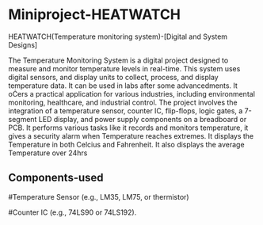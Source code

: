 # Miniproject-HEATWATCH
HEATWATCH(Temperature monitoring system)-[Digital and System Designs]

The Temperature Monitoring System is a digital project designed to measure and monitor temperature levels in real-time. This system uses digital sensors, and display units to collect, process, and display temperature data. It can be used in labs after some advancedments. It oĊers a practical application for various industries, including environmental monitoring, healthcare, and industrial control. The project involves the integration of a temperature sensor, counter IC, flip-flops, logic gates, a 7-segment LED display, and power supply components on a breadboard or PCB. It performs various tasks like it records and monitors temperature, it gives a security alarm when Temperature reaches extremes. It displays the Temperature in both Celcius and Fahrenheit. It also displays the average Temperature over 24hrs

## Components-used
#Temperature Sensor (e.g., LM35, LM75, or thermistor)


#Counter IC (e.g., 74LS90 or 74LS192).
